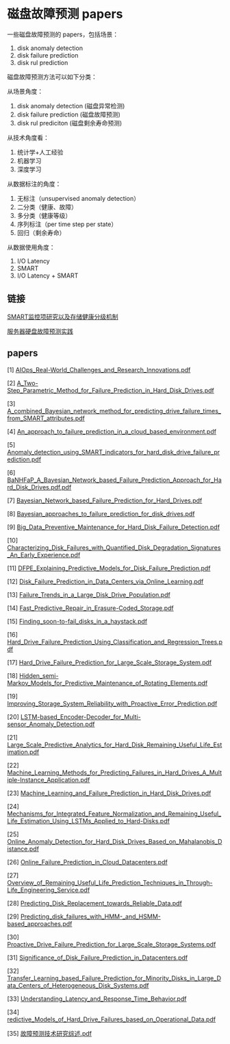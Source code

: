 # 磁盘故障预测 papers

一些磁盘故障预测的 papers，包括场景：

1. disk anomaly detection
2. disk failure prediction
3. disk rul prediction

磁盘故障预测方法可以如下分类：

从场景角度：

1. disk anomaly detection (磁盘异常检测)
2. disk failure prediction (磁盘故障预测)
3. disk rul prediciton (磁盘剩余寿命预测)

从技术角度看：

1. 统计学+人工经验
2. 机器学习
3. 深度学习

从数据标注的角度：

1. 无标注（unsupervised anomaly detection）
2. 二分类（健康、故障）
3. 多分类（健康等级）
4. 序列标注（per time step per state）
5. 回归（剩余寿命）

从数据使用角度：

1. I/O Latency
2. SMART
3. I/O Latency + SMART


## 链接

[SMART监控项研究以及存储健康分级机制](https://segmentfault.com/a/1190000002680853)

[服务器硬盘故障预测实践](https://cloud.tencent.com/developer/article/1037692)


## papers

[1] [AIOps_Real-World_Challenges_and_Research_Innovations.pdf](./pdf/AIOps_Real-World_Challenges_and_Research_Innovations.pdf)

[2] [A_Two-Step_Parametric_Method_for_Failure_Prediction_in_Hard_Disk_Drives.pdf](./pdf/A_Two-Step_Parametric_Method_for_Failure_Prediction_in_Hard_Disk_Drives.pdf)

[3] [A_combined_Bayesian_network_method_for_predicting_drive_failure_times_from_SMART_attributes.pdf](./pdf/A_combined_Bayesian_network_method_for_predicting_drive_failure_times_from_SMART_attributes.pdf)

[4] [An_approach_to_failure_prediction_in_a_cloud_based_environment.pdf](./pdf/An_approach_to_failure_prediction_in_a_cloud_based_environment.pdf)

[5] [Anomaly_detection_using_SMART_indicators_for_hard_disk_drive_failure_prediction.pdf](./pdf/Anomaly_detection_using_SMART_indicators_for_hard_disk_drive_failure_prediction.pdf)

[6] [BaNHFaP_A_Bayesian_Network_based_Failure_Prediction_Approach_for_Hard_Disk_Drives.pdf.pdf](./pdf/BaNHFaP_A_Bayesian_Network_based_Failure_Prediction_Approach_for_Hard_Disk_Drives.pdf.pdf)

[7] [Bayesian_Network_based_Failure_Prediction_for_Hard_Drives.pdf](./pdf/Bayesian_Network_based_Failure_Prediction_for_Hard_Drives.pdf)

[8] [Bayesian_approaches_to_failure_prediction_for_disk_drives.pdf](./pdf/Bayesian_approaches_to_failure_prediction_for_disk_drives.pdf)

[9] [Big_Data_Preventive_Maintenance_for_Hard_Disk_Failure_Detection.pdf](./pdf/Big_Data_Preventive_Maintenance_for_Hard_Disk_Failure_Detection.pdf)

[10] [Characterizing_Disk_Failures_with_Quantified_Disk_Degradation_Signatures_An_Early_Experience.pdf](./pdf/Characterizing_Disk_Failures_with_Quantified_Disk_Degradation_Signatures_An_Early_Experience.pdf)

[11] [DFPE_Explaining_Predictive_Models_for_Disk_Failure_Prediction.pdf](./pdf/DFPE_Explaining_Predictive_Models_for_Disk_Failure_Prediction.pdf)

[12] [Disk_Failure_Prediction_in_Data_Centers_via_Online_Learning.pdf](./pdf/Disk_Failure_Prediction_in_Data_Centers_via_Online_Learning.pdf)

[13] [Failure_Trends_in_a_Large_Disk_Drive_Population.pdf](./pdf/Failure_Trends_in_a_Large_Disk_Drive_Population.pdf)

[14] [Fast_Predictive_Repair_in_Erasure-Coded_Storage.pdf](./pdf/Fast_Predictive_Repair_in_Erasure-Coded_Storage.pdf)

[15] [Finding_soon-to-fail_disks_in_a_haystack.pdf](./pdf/Finding_soon-to-fail_disks_in_a_haystack.pdf)

[16] [Hard_Drive_Failure_Prediction_Using_Classification_and_Regression_Trees.pdf](./pdf/Hard_Drive_Failure_Prediction_Using_Classification_and_Regression_Trees.pdf)

[17] [Hard_Drive_Failure_Prediction_for_Large_Scale_Storage_System.pdf](./pdf/Hard_Drive_Failure_Prediction_for_Large_Scale_Storage_System.pdf)

[18] [Hidden_semi-Markov_Models_for_Predictive_Maintenance_of_Rotating_Elements.pdf](./pdf/Hidden_semi-Markov_Models_for_Predictive_Maintenance_of_Rotating_Elements.pdf)

[19] [Improving_Storage_System_Reliability_with_Proactive_Error_Prediction.pdf](./pdf/Improving_Storage_System_Reliability_with_Proactive_Error_Prediction.pdf)

[20] [LSTM-based_Encoder-Decoder_for_Multi-sensor_Anomaly_Detection.pdf](./pdf/LSTM-based_Encoder-Decoder_for_Multi-sensor_Anomaly_Detection.pdf)

[21] [Large_Scale_Predictive_Analytics_for_Hard_Disk_Remaining_Useful_Life_Estimation.pdf](./pdf/Large_Scale_Predictive_Analytics_for_Hard_Disk_Remaining_Useful_Life_Estimation.pdf)

[22] [Machine_Learning_Methods_for_Predicting_Failures_in_Hard_Drives_A_Multiple-Instance_Application.pdf](./pdf/Machine_Learning_Methods_for_Predicting_Failures_in_Hard_Drives_A_Multiple-Instance_Application.pdf)

[23] [Machine_Learning_and_Failure_Prediction_in_Hard_Disk_Drives.pdf](./pdf/Machine_Learning_and_Failure_Prediction_in_Hard_Disk_Drives.pdf)

[24] [Mechanisms_for_Integrated_Feature_Normalization_and_Remaining_Useful_Life_Estimation_Using_LSTMs_Applied_to_Hard-Disks.pdf](./pdf/Mechanisms_for_Integrated_Feature_Normalization_and_Remaining_Useful_Life_Estimation_Using_LSTMs_Applied_to_Hard-Disks.pdf)

[25] [Online_Anomaly_Detection_for_Hard_Disk_Drives_Based_on_Mahalanobis_Distance.pdf](./pdf/Online_Anomaly_Detection_for_Hard_Disk_Drives_Based_on_Mahalanobis_Distance.pdf)

[26] [Online_Failure_Prediction_in_Cloud_Datacenters.pdf](./pdf/Online_Failure_Prediction_in_Cloud_Datacenters.pdf)

[27] [Overview_of_Remaining_Useful_Life_Prediction_Techniques_in_Through-Life_Engineering_Service.pdf](./pdf/Overview_of_Remaining_Useful_Life_Prediction_Techniques_in_Through-Life_Engineering_Service.pdf)

[28] [Predicting_Disk_Replacement_towards_Reliable_Data.pdf](./pdf/Predicting_Disk_Replacement_towards_Reliable_Data.pdf)

[29] [Predicting_disk_failures_with_HMM-_and_HSMM-based_approaches.pdf](./pdf/Predicting_disk_failures_with_HMM-_and_HSMM-based_approaches.pdf)

[30] [Proactive_Drive_Failure_Prediction_for_Large_Scale_Storage_Systems.pdf](./pdf/Proactive_Drive_Failure_Prediction_for_Large_Scale_Storage_Systems.pdf)

[31] [Significance_of_Disk_Failure_Prediction_in_Datacenters.pdf](./pdf/Significance_of_Disk_Failure_Prediction_in_Datacenters.pdf)

[32] [Transfer_Learning_based_Failure_Prediction_for_Minority_Disks_in_Large_Data_Centers_of_Heterogeneous_Disk_Systems.pdf](./pdf/Transfer_Learning_based_Failure_Prediction_for_Minority_Disks_in_Large_Data_Centers_of_Heterogeneous_Disk_Systems.pdf)

[33] [Understanding_Latency_and_Response_Time_Behavior.pdf](./pdf/Understanding_Latency_and_Response_Time_Behavior.pdf)

[34] [redictive_Models_of_Hard_Drive_Failures_based_on_Operational_Data.pdf](./pdf/redictive_Models_of_Hard_Drive_Failures_based_on_Operational_Data.pdf)

[35] [故障预测技术研究综述.pdf](./pdf/故障预测技术研究综述.pdf)

